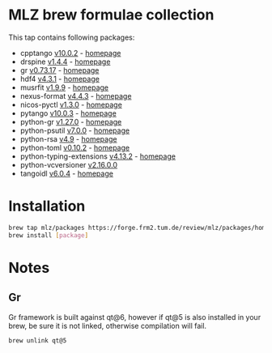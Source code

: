 # MLZ brew formulae collection
This tap contains following packages:
 - cpptango [v10.0.2](https://gitlab.com/tango-controls/cppTango) - [homepage](https://www.tango-controls.org)
 - drspine [v1.4.4](https://jugit.fz-juelich.de/nse/drspine) - [homepage](https://jugit.fz-juelich.de/nse/drspine)
 - gr [v0.73.17](https://github.com/sciapp/gr) - [homepage](https://gr-framework.org)
 - hdf4 [v4.3.1](https://github.com/HDFGroup/hdf4) - [homepage](https://www.hdfgroup.org/solutions/hdf4)
 - musrfit [v1.9.9](https://bitbucket.org/muonspin/musrfit/src/root6/) - [homepage](http://lmu.web.psi.ch/musrfit/user/html/index.html)
 - nexus-format [v4.4.3](https://github.com/nexusformat/code) - [homepage](https://www.nexusformat.org)
 - nicos-pyctl [v1.3.0](https://github.com/mlz-ictrl/nicos-pyctl) - [homepage](https://github.com/mlz-ictrl/nicos-pyctl)
 - pytango [v10.0.3](https://gitlab.com/tango-controls/pytango) - [homepage](https://www.tango-controls.org)
 - python-gr [v1.27.0](https://github.com/sciapp/python-gr) - [homepage](https://gr-framework.org)
 - python-psutil [v7.0.0](https://github.com/giampaolo/psutil) - [homepage](https://github.com/giampaolo/psutil)
 - python-rsa [v4.9](https://github.com/sybrenstuvel/python-rsa) - [homepage](https://stuvel.eu/rsa)
 - python-toml [v0.10.2](https://github.com/uiri/toml) - [homepage](https://github.com/uiri/toml)
 - python-typing-extensions [v4.13.2](https://github.com/python/typing_extensions) - [homepage](https://github.com/python/typing_extensions)
 - python-vcversioner [v2.16.0.0](https://github.com/habnabit/vcversioner)
 - tangoidl [v6.0.4](https://gitlab.com/tango-controls/tango-idl) - [homepage](https://www.tango-controls.org)

# Installation
```bash
brew tap mlz/packages https://forge.frm2.tum.de/review/mlz/packages/homebrew
brew install [package]
```

# Notes

Gr
--
Gr framework is built against qt@6, however if qt@5 is also installed in your
brew, be sure it is not linked, otherwise compilation will fail.
```bash
brew unlink qt@5
```
